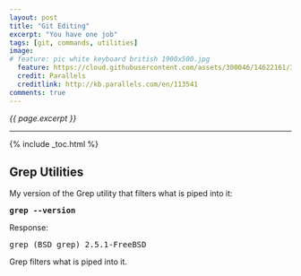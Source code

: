 ```yaml
---
layout: post
title: "Git Editing"
excerpt: "You have one job"
tags: [git, commands, utilities]
image:
# feature: pic white keyboard british 1900x500.jpg
  feature: https://cloud.githubusercontent.com/assets/300046/14622161/3e9ed170-0585-11e6-81e5-2d3238508e4f.jpg
  credit: Parallels
  creditlink: http://kb.parallels.com/en/113541
comments: true
---
```

<i>{{ page.excerpt }}</i>
<hr />

{% include _toc.html %}

<a id="Grepz"></a>

## Grep Utilities

My version of the Grep utility that filters what is piped into it:

   <tt><strong>grep --version</strong></tt>

   Response:

   <tt>grep (BSD grep) 2.5.1-FreeBSD</tt>

Grep filters what is piped into it.

